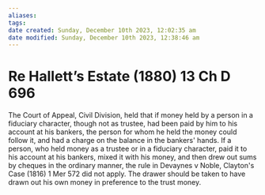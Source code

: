 ```yaml
---
aliases: 
tags: 
date created: Sunday, December 10th 2023, 12:02:35 am
date modified: Sunday, December 10th 2023, 12:38:46 am
---
```


# Re Hallett’s Estate (1880) 13 Ch D 696

The Court of Appeal, Civil Division, held that if money held by a person in a fiduciary character, though not as trustee, had been paid by him to his account at his bankers, the person for whom he held the money could follow it, and had a charge on the balance in the bankers' hands. If a person, who held money as a trustee or in a fiduciary character, paid it to his account at his bankers, mixed it with his money, and then drew out sums by cheques in the ordinary manner, the rule in Devaynes v Noble, Clayton's Case (1816) 1 Mer 572 did not apply. The drawer should be taken to have drawn out his own money in preference to the trust money.
